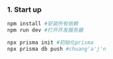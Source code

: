 ### 1. Start up

```sh
npm install #安装所有依赖
npm run dev #打开开发服务器

npx prisma init #初始化prisma
npx prisma db push #chuang'a'j'n
```

